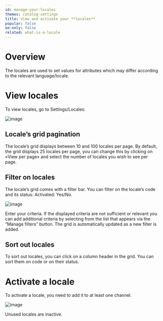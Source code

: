 ```yaml
---
id: manage-your-locales
themes: catalog-settings
title: View and activate your **locales**
popular: false
ee-only: false
related: what-is-a-locale
---
```


# Overview

The locales are used to set values for attributes which may differ according to the relevant language/locale.

# View locales

To view locales, go to Settings/Locales:

![image](../img/dummy.png)

## Locale’s grid pagination

The locale’s grid displays between 10 and 100 locales per page. By default, the grid displays 25 locales per page, you can change this by clicking on «View per page» and select the number of locales you wish to see per page.

## Filter on locales

The locale’s grid comes with a filter bar. You can filter on the locale’s code and its status: Activated: Yes/No.

![image](../img/dummy.png)

Enter your criteria. If the displayed criteria are not sufficient or relevant you can add additional criteria by selecting from the list that appears via the “Manage filters” button. The grid is automatically updated as a new filter is added.

## Sort out locales

To sort out locales, you can click on a column header in the grid. You can sort them on code or on their status.

# Activate a locale

To activate a locale, you need to add it to at least one channel.

![image](../img/dummy.png)

Unused locales are inactive.